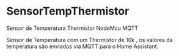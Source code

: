 # SensorTempThermistor

Sensor de Temperatura Thermistor NodeMcu MQTT

Sensor de Temperatura com um Thermistor de 10k , os valores da temperatura são enviados via MQTT para o Home Assistant.
